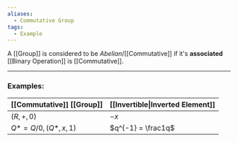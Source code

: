 ```yaml
---
aliases:
  - Commutative Group
tags:
  - Example
---
```

A [[Group]] is considered to be _Abelian_/[[Commutative]] if it's **associated** [[Binary Operation]] is [[Commutative]].

---
### Examples:

| [[Commutative]] [[Group]] | [[Invertible\|Inverted Element]] |
| ------------------------- | -------------------------------- |
| $(R, +, 0)$               | $-x$                             |
| $Q* = Q/0, (Q*, x, 1)$    | $q^{-1} = \frac1q$               |
